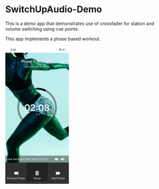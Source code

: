 # SwitchUpAudio-Demo
This is a demo app that demonstrates use of crossfader for station and volume switching using cue points.

This app implements a phase based workout.

<img src="https://github.com/feedfm/SwitchUpAudio-Demo/blob/master/screenshots/screen1.png" width="200"/>
